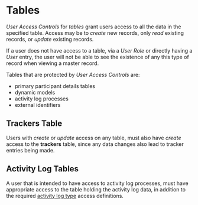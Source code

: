 # Tables

*User Access Controls* for *tables* grant users access to all the data in the specified table. Access may be to *create* new records, only *read* existing records, or *update* existing records.

If a user does not have access to a table, via a *User Role* or directly having a *User* entry, the user will not be able to see the existence of any this type of record when viewing a master record.

Tables that are protected by *User Access Controls* are:

- primary participant details tables
- dynamic models
- activity log processes
- external identifiers

## Trackers Table

Users with *create* or *update* access on any table, must also have *create* access to the **trackers** table, since any data changes also lead to tracker entries being made.

## Activity Log Tables

A user that is intended to have access to activity log processes, must have appropriate access to the table holding the activity log data, in addition to the required [activity log type](activity_log_types) access definitions.
